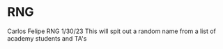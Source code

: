 # RNG
Carlos Felipe
RNG
1/30/23
This will spit out a random name from a list of academy students and TA's
